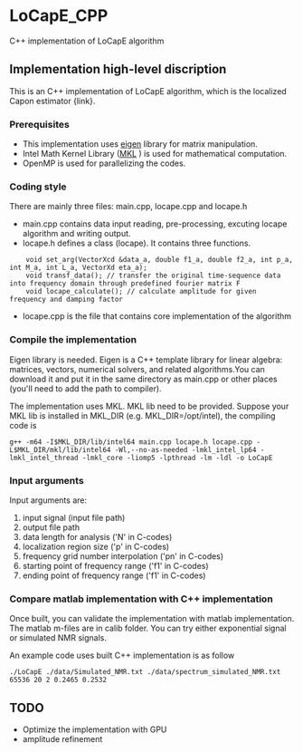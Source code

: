 # LoCapE_CPP
C++ implementation of LoCapE algorithm


## Implementation high-level discription

This is an C++ implementation of LoCapE algorithm, which is the localized Capon estimator {link}.  

### Prerequisites

* This implementation uses [eigen](http://eigen.tuxfamily.org/index.php?title=Main_Page) library for matrix manipulation. 
* Intel Math Kernel Library ([MKL](https://software.intel.com/en-us/mkl) ) is used for mathematical computation. 
* OpenMP is used for parallelizing the codes.

### Coding style

There are mainly three files: main.cpp, locape.cpp and locape.h
* main.cpp contains data input reading, pre-processing, excuting locape algorithm and writing output.
* locape.h defines a class (locape). It contains three functions. 
```
    void set_arg(VectorXcd &data_a, double f1_a, double f2_a, int p_a, int M_a, int L_a, VectorXd eta_a);
    void transf_data(); // transfer the original time-sequence data into frequency domain through predefined fourier matrix F
    void locape_calculate(); // calculate amplitude for given frequency and damping factor
```
* locape.cpp is the file that contains core implementation of the algorithm


### Compile the implementation
Eigen library is needed. Eigen is a C++ template library for linear algebra: matrices, vectors, numerical solvers, and related algorithms.You can download it and put it in the same directory as main.cpp or other places (you'll need to add the path to compiler).


The implementation uses MKL. MKL lib need to be provided. Suppose your MKL lib is installed in MKL_DIR (e.g. MKL_DIR=/opt/intel), the compiling code is
```
g++ -m64 -I$MKL_DIR/lib/intel64 main.cpp locape.h locape.cpp -L$MKL_DIR/mkl/lib/intel64 -Wl,--no-as-needed -lmkl_intel_lp64 -lmkl_intel_thread -lmkl_core -liomp5 -lpthread -lm -ldl -o LoCapE
```


### Input arguments

Input arguments are:

1. input signal (input file path)
2. output file path
3. data length for analysis ('N' in C-codes)
4. localization region size ('p' in C-codes)
5. frequency grid number interpolation ('pn' in C-codes)
6. starting point of frequency range ('f1' in C-codes)
7. ending point of frequency range ('f1' in C-codes)

### Compare matlab implementation with C++ implementation

Once built, you can validate the implementation with matlab implementation. The matlab m-files are in calib folder. You can try either exponential signal or simulated NMR signals.

An example code uses built C++ implementation is as follow

```
./LoCapE ./data/Simulated_NMR.txt ./data/spectrum_simulated_NMR.txt 65536 20 2 0.2465 0.2532
```
## TODO
* Optimize the implementation with GPU
* amplitude refinement

